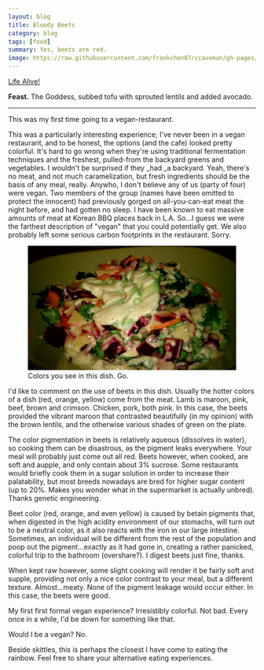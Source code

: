 ```yaml
---
layout: blog
title: Bloody Beets
category: blog
tags: [food]  
summary: Yes, beets are red. 
image: https://raw.githubusercontent.com/frankchen07/ccaveman/gh-pages/images/blog/081112_live_alive_2_courtesy_kelsey.jpg
---
```


[Life Alive!](http://www.yelp.com/biz/life-alive-cambridge)

**Feast.** The Goddess, subbed tofu with sprouted lentils and added avocado.

---

This was my first time going to a vegan-restaurant.

This was a particularly interesting experience; I've never been in a vegan restaurant, and to be honest, the options (and the cafe) looked pretty colorful. It's hard to go wrong when they're using traditional fermentation techniques and the freshest, pulled-from the backyard greens and vegetables. I wouldn't be surprised if they _had _a backyard. Yeah, there's no meat, and not much caramelization, but fresh ingredients should be the basis of any meal, really. Anywho, I don't believe any of us (party of four) were vegan. Two members of the group (names have been omitted to protect the innocent) had previously gorged on all-you-can-eat meat the night before, and had gotten no sleep. I have been known to eat massive amounts of meat at Korean BBQ places back in L.A. So...I guess we were the farthest description of "vegan" that you could potentially get. We also probably left some serious carbon footprints in the restaurant. Sorry.

<figure>
    <img src="https://raw.githubusercontent.com/frankchen07/ccaveman/gh-pages/images/blog/081112_live_alive_2_courtesy_kelsey.jpg"></img>
    <figcaption>Colors you see in this dish. Go.</figcaption>
</figure>

I'd like to comment on the use of beets in this dish. Usually the hotter colors of a dish (red, orange, yellow) come from the meat. Lamb is maroon, pink, beef, brown and crimson. Chicken, pork, both pink. In this case, the beets provided the vibrant maroon that contrasted beautifully (in my opinion) with the brown lentils, and the otherwise various shades of green on the plate.

The color pigmentation in beets is relatively aqueous (dissolves in water), so cooking them can be disastrous, as the pigment leaks everywhere. Your meal will probably just come out all red. Beets however, when cooked, are soft and aupple, and only contain about 3% sucrose. Some restaurants would briefly cook them in a sugar solution in order to increase their palatability, but most breeds nowadays are bred for higher sugar content (up to 20%. Makes you wonder what in the supermarket is actually unbred). Thanks genetic engineering.

Beet color (red, orange, and even yellow) is caused by betain pigments that, when digested in the high acidity environment of our stomachs, will turn out to be a neutral color, as it also reacts with the iron in our large intestine. Sometimes, an individual will be different from the rest of the population and poop out the pigment...exactly as it had gone in, creating a rather panicked, colorful trip to the bathroom (overshare?). I digest beets just fine, thanks.

When kept raw however, some slight cooking will render it be fairly soft and supple, providing not only a nice color contrast to your meal, but a different texture. Almost...meaty. None of the pigment leakage would occur either. In this case, the beets were good.

My first first formal vegan experience? Irresistibly colorful. Not bad. Every once in a while, I'd be down for something like that.

Would I be a vegan? No.

Beside skittles, this is perhaps the closest I have come to eating the rainbow. Feel free to share your alternative eating experiences.
